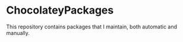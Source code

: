 # ChocolateyPackages
This repository contains packages that I maintain, both automatic and manually.
